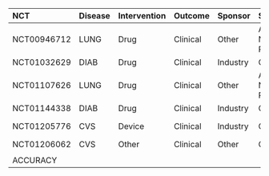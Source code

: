 | NCT         | Disease   | Intervention   | Outcome   | Sponsor   | Status                 | Phase   | Actual_Enroll   | Anticipated_Enroll   | CTGov_countries                                                                                                      | CTGov_SAP   | CTGov_N   | Informative   | Informative_Condition_Not_Met   | is_include   | file_name                                                                                                                                               | AI_Indication_v2   | AI_phase_v2   | AI_arms_v2   | AI_SAP_v2   | AI_N_v2   | AI_effect_v2   | AI_sim_v2   | AI_countries_v2   | AI_risk_v2   | AI_risk_label_v2    |
|:------------|:----------|:---------------|:----------|:----------|:-----------------------|:--------|:----------------|:---------------------|:---------------------------------------------------------------------------------------------------------------------|:------------|:----------|:--------------|:--------------------------------|:-------------|:--------------------------------------------------------------------------------------------------------------------------------------------------------|:-------------------|:--------------|:-------------|:------------|:----------|:---------------|:------------|:------------------|:-------------|:--------------------|
| NCT00946712 | LUNG      | Drug           | Clinical  | Other     | Active, Not Recruiting | 3.0     | 1333            | 1546                 | US,MX                                                                                                                | 1.0         | 1333.0    | 0             | Design                          | True         | ../data/ctgov/json/12_NCT00946712_Prot_SAP_000.pdf.json                                                                                                 | HIV                | 3.0           | 1            | 1           | 40        | 1              | 1           | CA,US             | 72           | LOW                 |
| NCT01032629 | DIAB      | Drug           | Clinical  | Industry  | Completed              | 3.0     | 4330            | 4500                 | US,AR,AU,BE,CA,CO,CZ,EE,FR,DE,HU,IN,IL,LU,MY,MX,NL,NZ,NO,PL,RU,ES,SE,UA,GB,BR,CZ                                     | 0.0         | 4330.0    | 1             | None                            | True         | ../data/ctgov/json/29_NCT01032629_Prot_000.pdf.json                                                                                                     | HIV                | 3.0           | 3            | 0           | 4500      | 1              | 0           | AU,GB,MX,SE,US,XX | 60           | LOW                 |
| NCT01107626 | LUNG      | Drug           | Clinical  | Other     | Active, Not Recruiting | 3.0     | 1516            | 1282                 | US                                                                                                                   | 1.0         | 1516.0    | 0             | Feasibility                     | True         | ../data/ctgov/json/26_NCT01107626_Prot_SAP_000.pdf.json                                                                                                 | HIV                | 3.0           | 1            | 1           | 878       | 1              | 0           | CA,US             | 62           | LOW                 |
| NCT01144338 | DIAB      | Drug           | Clinical  | Industry  | Completed              | 3.0     | 14752           | 9500                 | US,AR,AU,AT,BE,BR,BG,CA,CL,CN,CO,CZ,DE,HK,HU,IL,IT,KR,LV,LT,MY,MX,NL,NZ,PH,PL,RO,RU,SK,ZA,ES,TW,TH,UA,GB,CZ,FR,IN,PE | 0.0         | 14752.0   | 1             | None                            | True         | ../data/ctgov/json/38_NCT01144338_Prot_000.pdf.json                                                                                                     | Other              | 1.0           | 2            | 0           | 14000     | 1              | 0           | CA,US             | 48           | MEDIUM              |
| NCT01205776 | CVS       | Device         | Clinical  | Industry  | Completed              | nan     | 1905            | 2634                 | nan                                                                                                                  | nan         | nan       | 0             | Feasibility                     | True         | /media/thomas/642d0db5-2c98-4156-b591-1a3572c5868c/projects_client/clinical_trial_risk/validation/extra_data_hutchison/76_NCT01205776_Prot_000.pdf.json | Other              | 4.0           | 2            | 1           | 1900      | 1              | 1           | US                | 69           | LOW                 |
| NCT01206062 | CVS       | Other          | Clinical  | Other     | Completed              | nan     | 9361            | 9250                 | US                                                                                                                   | 0.0         | 9361.0    | 0             | Design                          | True         | ../data/ctgov/json/62_NCT01206062_Prot_000.pdf.json                                                                                                     | Other              | 0.0           | 2            | 1           | 9250      | 1              | 1           | US                | 69           | LOW                 |
|             |           |                |           |           |                        |         |                 |                      |                                                                                                                      |             |           |               |                                 |              |                                                                                                                                                         |                    |               |              |             |           |                |             |                   |              |                     |
| ACCURACY    |           |                |           |           |                        |         |                 |                      |                                                                                                                      |             |           |               |                                 |              |                                                                                                                                                         |                    | 0.5           |              |             |           |                |             |                   |              | 0.16666666666666666 |